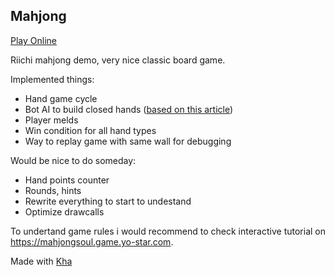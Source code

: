 ## Mahjong

[Play Online](https://rblsb.github.io/Mahjong/)

Riichi mahjong demo, very nice classic board game.

Implemented things:
- Hand game cycle
- Bot AI to build closed hands ([based on this article](http://mahjongjoy.com/mahjong_bots_ai_algorithm.shtml))
- Player melds
- Win condition for all hand types
- Way to replay game with same wall for debugging

Would be nice to do someday:
- Hand points counter
- Rounds, hints
- Rewrite everything to start to undestand
- Optimize drawcalls

To undertand game rules i would recommend to check interactive tutorial on https://mahjongsoul.game.yo-star.com.

Made with [Kha](https://github.com/Kode/Kha)
